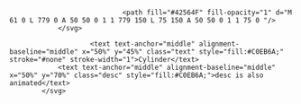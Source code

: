 <svg xmlns="http://www.w3.org/2000/svg" width="854" height="150" viewBox="0 0 854 150">
                <style>
                            .text {
						font-size: 40px;
						font-weight: 700;
						font-family: -apple-system,BlinkMacSystemFont,Segoe UI,Helvetica,Arial,sans-serif,Apple Color Emoji,Segoe UI Emoji;
					}
					.desc {
						font-size: 20px;
						font-weight: 500;
						font-family: -apple-system,BlinkMacSystemFont,Segoe UI,Helvetica,Arial,sans-serif,Apple Color Emoji,Segoe UI Emoji;
					}
                            .text, .desc {
							animation: blinking 1.6s step-start 0s infinite;
						}@keyframes blinking {
						  50% {
							opacity: 0;
						  }
						};
                        </style>
                <svg xmlns="http://www.w3.org/2000/svg" viewBox="0 0 854 150">
                    
                                
                                <path fill="#42564F" fill-opacity="1" d="M 61 0 L 779 0 A 50 50 0 1 1 779 150 L 75 150 A 50 50 0 1 1 75 0 "/>
                </svg>
                
                        <text text-anchor="middle" alignment-baseline="middle" x="50%" y="45%" class="text" style="fill:#C0EB6A;" stroke="#none" stroke-width="1">Cylinder</text>
                <text text-anchor="middle" alignment-baseline="middle" x="50%" y="70%" class="desc" style="fill:#C0EB6A;">desc is also animated</text> 
            </svg>
